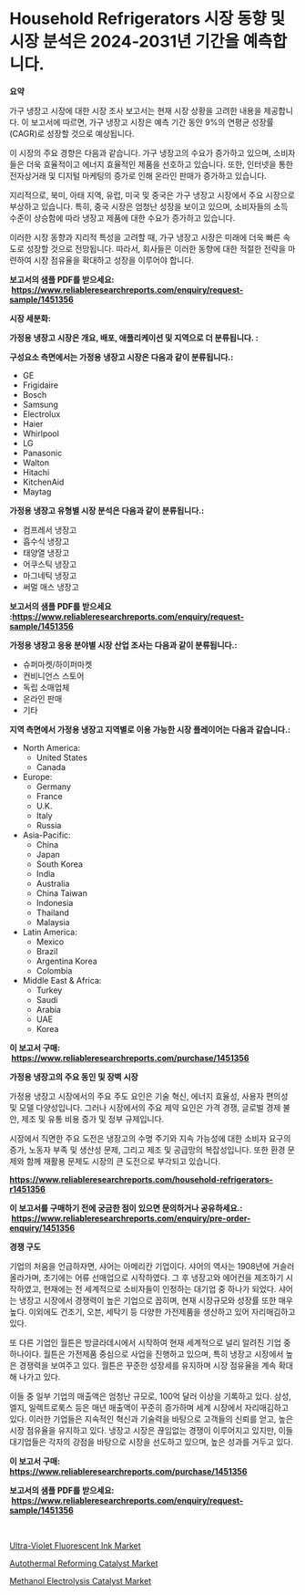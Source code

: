 <p><h1>Household Refrigerators 시장 동향 및 시장 분석은 2024-2031년 기간을 예측합니다.</h1></p><p><strong>요약</strong></p>
<p><p>가구 냉장고 시장에 대한 시장 조사 보고서는 현재 시장 상황을 고려한 내용을 제공합니다. 이 보고서에 따르면, 가구 냉장고 시장은 예측 기간 동안 9%의 연평균 성장률(CAGR)로 성장할 것으로 예상됩니다.</p><p>이 시장의 주요 경향은 다음과 같습니다. 가구 냉장고의 수요가 증가하고 있으며, 소비자들은 더욱 효율적이고 에너지 효율적인 제품을 선호하고 있습니다. 또한, 인터넷을 통한 전자상거래 및 디지털 마케팅의 증가로 인해 온라인 판매가 증가하고 있습니다.</p><p>지리적으로, 북미, 아태 지역, 유럽, 미국 및 중국은 가구 냉장고 시장에서 주요 시장으로 부상하고 있습니다. 특히, 중국 시장은 엄청난 성장을 보이고 있으며, 소비자들의 소득 수준이 상승함에 따라 냉장고 제품에 대한 수요가 증가하고 있습니다.</p><p>이러한 시장 동향과 지리적 특성을 고려할 때, 가구 냉장고 시장은 미래에 더욱 빠른 속도로 성장할 것으로 전망됩니다. 따라서, 회사들은 이러한 동향에 대한 적절한 전략을 마련하여 시장 점유율을 확대하고 성장을 이루어야 합니다.</p></p>
<p><strong>보고서의 샘플 PDF를 받으세요: &nbsp;<a href="https://www.reliableresearchreports.com/enquiry/request-sample/1451356">https://www.reliableresearchreports.com/enquiry/request-sample/1451356</a></strong></p>
<p><strong>시장 세분화:</strong></p>
<p><strong> 가정용 냉장고 시장은 개요, 배포, 애플리케이션 및 지역으로 더 분류됩니다. :</strong></p>
<p><strong>구성요소 측면에서는 가정용 냉장고 시장은 다음과 같이 분류됩니다.:</strong></p>
<p><ul><li>GE</li><li>Frigidaire</li><li>Bosch</li><li>Samsung</li><li>Electrolux</li><li>Haier</li><li>Whirlpool</li><li>LG</li><li>Panasonic</li><li>Walton</li><li>Hitachi</li><li>KitchenAid</li><li>Maytag</li></ul></p>
<p><strong> 가정용 냉장고 유형별 시장 분석은 다음과 같이 분류됩니다.:</strong></p>
<p><ul><li>컴프레서 냉장고</li><li>흡수식 냉장고</li><li>태양열 냉장고</li><li>어쿠스틱 냉장고</li><li>마그네틱 냉장고</li><li>써멀 매스 냉장고</li></ul></p>
<p><strong>보고서의 샘플 PDF를 받으세요 :<a href="https://www.reliableresearchreports.com/enquiry/request-sample/1451356">https://www.reliableresearchreports.com/enquiry/request-sample/1451356</a></strong></p>
<p><strong> 가정용 냉장고 응용 분야별 시장 산업 조사는 다음과 같이 분류됩니다.:</strong></p>
<p><ul><li>슈퍼마켓/하이퍼마켓</li><li>컨비니언스 스토어</li><li>독립 소매업체</li><li>온라인 판매</li><li>기타</li></ul></p>
<p><strong>지역 측면에서 가정용 냉장고 지역별로 이용 가능한 시장 플레이어는 다음과 같습니다.:</strong></p>
<p><ul>
    <li>
        North America:
        <ul>
            <li>United States</li>
            <li>Canada</li>
        </ul>
    </li>
    <li>
        Europe:
        <ul>
            <li>Germany</li>
            <li>France</li>
            <li>U.K.</li>
            <li>Italy</li>
            <li>Russia</li>
        </ul>
    </li>
    <li>
        Asia-Pacific:
        <ul>
            <li>China</li>
            <li>Japan</li>
            <li>South Korea</li>
            <li>India</li>
            <li>Australia</li>
            <li>China Taiwan</li>
            <li>Indonesia</li>
            <li>Thailand</li>
            <li>Malaysia</li>
        </ul>
    </li>
    <li>
        Latin America:
        <ul>
            <li>Mexico</li>
            <li>Brazil</li>
            <li>Argentina Korea</li>
            <li>Colombia</li>
        </ul>
    </li>
    <li>
        Middle East & Africa:
        <ul>
            <li>Turkey</li>
            <li>Saudi</li>
            <li>Arabia</li>
            <li>UAE</li>
            <li>Korea</li>
        </ul>
    </li>
    </ul></p>
<p><strong>이 보고서 구매: &nbsp;<a href="https://www.reliableresearchreports.com/purchase/1451356">https://www.reliableresearchreports.com/purchase/1451356</a></strong></p>
<p><strong>가정용 냉장고의 주요 동인 및 장벽 시장</strong></p>
<p><p>가정용 냉장고 시장에서의 주요 주도 요인은 기술 혁신, 에너지 효율성, 사용자 편의성 및 모델 다양성입니다. 그러나 시장에서의 주요 제약 요인은 가격 경쟁, 글로벌 경제 불안, 제조 및 유통 비용 증가 및 정부 규제입니다.</p><p>시장에서 직면한 주요 도전은 냉장고의 수명 주기와 지속 가능성에 대한 소비자 요구의 증가, 노동자 부족 및 생산성 문제, 그리고 제조 및 공급망의 복잡성입니다. 또한 환경 문제와 함께 재활용 문제도 시장의 큰 도전으로 부각되고 있습니다.</p></p>
<p><strong><a href="https://www.reliableresearchreports.com/household-refrigerators-r1451356">https://www.reliableresearchreports.com/household-refrigerators-r1451356</a></strong></p>
<p><strong>이 보고서를 구매하기 전에 궁금한 점이 있으면 문의하거나 공유하세요.: &nbsp;<a href="https://www.reliableresearchreports.com/enquiry/pre-order-enquiry/1451356">https://www.reliableresearchreports.com/enquiry/pre-order-enquiry/1451356</a></strong></p>
<p><strong>경쟁 구도</strong></p>
<p><p>기업의 처움을 언급하자면, 샤어는 아메리칸 기업이다. 샤어의 역사는 1908년에 거슬러 올라가며, 초기에는 어류 선매업으로 시작하였다. 그 후 냉장고와 에어컨을 제조하기 시작하였고, 현재에는 전 세계적으로 소비자들이 인정하는 대기업 중 하나가 되었다. 샤어는 냉장고 시장에서 경쟁력이 높은 기업으로 꼽히며, 현재 시장규모와 성장률 또한 매우 높다. 이외에도 건조기, 오븐, 세탁기 등 다양한 가전제품을 생산하고 있어 자리매김하고 있다.</p><p>또 다른 기업인 월튼은 방글라데시에서 시작하여 현재 세계적으로 널리 알려진 기업 중 하나이다. 월튼은 가전제품 중심으로 사업을 진행하고 있으며, 특히 냉장고 시장에서 높은 경쟁력을 보여주고 있다. 월튼은 꾸준한 성장세를 유지하며 시장 점유율을 계속 확대해 나가고 있다.</p><p>이들 중 일부 기업의 매출액은 엄청난 규모로, 100억 달러 이상을 기록하고 있다. 삼성, 엘지, 일렉트로룩스 등은 매년 매출액이 꾸준히 증가하며 세계 시장에서 자리매김하고 있다. 이러한 기업들은 지속적인 혁신과 기술력을 바탕으로 고객들의 신뢰를 얻고, 높은 시장 점유율을 유지하고 있다. 냉장고 시장은 끊임없는 경쟁이 이루어지고 있지만, 이들 대기업들은 각자의 강점을 바탕으로 시장을 선도하고 있으며, 높은 성과를 거두고 있다.</p></p>
<p><strong>이 보고서 구매: &nbsp; <a href="https://www.reliableresearchreports.com/purchase/1451356">https://www.reliableresearchreports.com/purchase/1451356</a></strong></p>
<p><strong>보고서의 샘플 PDF를 받으세요: &nbsp;<a href="https://www.reliableresearchreports.com/enquiry/request-sample/1451356">https://www.reliableresearchreports.com/enquiry/request-sample/1451356</a></strong><strong></strong></p>
<p>&nbsp;</p>
<p><p><a href="https://www.linkedin.com/pulse/ultra-violet-fluorescent-ink-market-size-share-amp-trends-analysis-7pslf?trackingId=p6la%2F60FKpy6w5vzwBFSiA%3D%3D">Ultra-Violet Fluorescent Ink Market</a></p><p><a href="https://www.linkedin.com/pulse/global-autothermal-reforming-catalyst-market-size-trends-insights-y9hif?trackingId=Il7%2F7tdb27%2FQSdPWXy%2BunQ%3D%3D">Autothermal Reforming Catalyst Market</a></p><p><a href="https://www.linkedin.com/pulse/methanol-electrolysis-catalyst-market-comprehensive-report-its-4nkbf?trackingId=oq0YGA3L67R1ypSr5jkCHg%3D%3D">Methanol Electrolysis Catalyst Market</a></p></p>